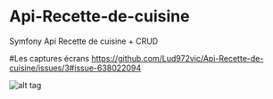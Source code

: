 # Api-Recette-de-cuisine
Symfony Api Recette de cuisine + CRUD

#Les captures écrans https://github.com/Lud972vic/Api-Recette-de-cuisine/issues/3#issue-638022094

![alt tag](https://user-images.githubusercontent.com/52196263/84549442-42c87b00-ad08-11ea-8144-bca0c0a10bf8.PNG)
